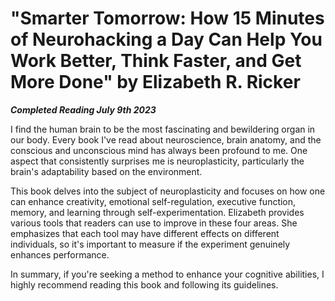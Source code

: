 # "Smarter Tomorrow: How 15 Minutes of Neurohacking a Day Can Help You Work Better, Think Faster, and Get More Done" by Elizabeth R. Ricker

***Completed Reading July 9th 2023***

I find the human brain to be the most fascinating and bewildering organ in our body. Every book I've read about neuroscience, brain anatomy, and the conscious and unconscious mind has always been profound to me. One aspect that consistently surprises me is neuroplasticity, particularly the brain's adaptability based on the environment.

This book delves into the subject of neuroplasticity and focuses on how one can enhance creativity, emotional self-regulation, executive function, memory, and learning through self-experimentation. Elizabeth provides various tools that readers can use to improve in these four areas. She emphasizes that each tool may have different effects on different individuals, so it's important to measure if the experiment genuinely enhances performance.

In summary, if you're seeking a method to enhance your cognitive abilities, I highly recommend reading this book and following its guidelines.
